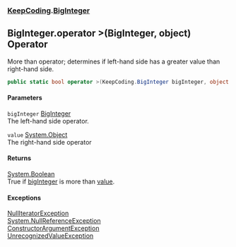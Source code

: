 ### [KeepCoding](KeepCoding.md 'KeepCoding').[BigInteger](KeepCoding_BigInteger.md 'KeepCoding.BigInteger')
## BigInteger.operator &gt;(BigInteger, object) Operator
More than operator; determines if left-hand side has a greater value than right-hand side.  
```csharp
public static bool operator >(KeepCoding.BigInteger bigInteger, object value);
```
#### Parameters
<a name='KeepCoding_BigInteger_op_GreaterThan(KeepCoding_BigInteger_object)_bigInteger'></a>
`bigInteger` [BigInteger](KeepCoding_BigInteger.md 'KeepCoding.BigInteger')  
The left-hand side operator.
  
<a name='KeepCoding_BigInteger_op_GreaterThan(KeepCoding_BigInteger_object)_value'></a>
`value` [System.Object](https://docs.microsoft.com/en-us/dotnet/api/System.Object 'System.Object')  
The right-hand side operator
  
#### Returns
[System.Boolean](https://docs.microsoft.com/en-us/dotnet/api/System.Boolean 'System.Boolean')  
True if [bigInteger](KeepCoding_BigInteger_op_GreaterThan(KeepCoding_BigInteger_object).md#KeepCoding_BigInteger_op_GreaterThan(KeepCoding_BigInteger_object)_bigInteger 'KeepCoding.BigInteger.op_GreaterThan(KeepCoding.BigInteger, object).bigInteger') is more than [value](KeepCoding_BigInteger_op_GreaterThan(KeepCoding_BigInteger_object).md#KeepCoding_BigInteger_op_GreaterThan(KeepCoding_BigInteger_object)_value 'KeepCoding.BigInteger.op_GreaterThan(KeepCoding.BigInteger, object).value').
#### Exceptions
[NullIteratorException](KeepCoding_NullIteratorException.md 'KeepCoding.NullIteratorException')  
[System.NullReferenceException](https://docs.microsoft.com/en-us/dotnet/api/System.NullReferenceException 'System.NullReferenceException')  
[ConstructorArgumentException](KeepCoding_ConstructorArgumentException.md 'KeepCoding.ConstructorArgumentException')  
[UnrecognizedValueException](KeepCoding_UnrecognizedValueException.md 'KeepCoding.UnrecognizedValueException')  
